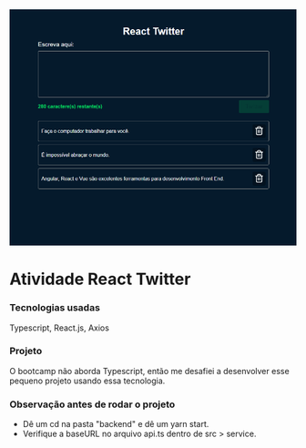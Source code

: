 <img src="readme-screens/react-twitter.gif" >

# Atividade React Twitter

### Tecnologias usadas
Typescript, React.js, Axios

### Projeto
O bootcamp não aborda Typescript, então me desafiei a desenvolver esse pequeno projeto usando essa tecnologia.

### Observação antes de rodar o projeto
- Dê um cd na pasta "backend" e dê um yarn start.
- Verifique a baseURL no arquivo api.ts dentro de src > service.
